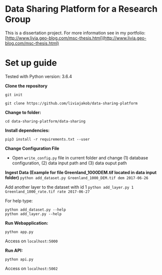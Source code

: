 # Data Sharing Platform for a Research Group

This is a dissertation project.
For more information see in my portfolio: [http://www.livia.geo-blog.com/msc-thesis.html](http://www.livia.geo-blog.com/msc-thesis.html)



# Set up guide

Tested with Python version: 3.6.4

**Clone the repository**

```git init```

```git clone https://github.com/liviajakob/data-sharing-platform```

**Change to folder:**

```cd data-sharing-platform/data-sharing```

**Install dependencies:**

```pip3 install -r requirements.txt --user```

**Change Configuration File**
- Open ```write_config.py``` file in current folder and change (1) database configuration, (2) data input path and (3) data ouput path


**Ingest Data (Example for file Greenland_1000DEM.tif located in data input folder)**
```python add_dataset.py Greenland_1000_DEM.tif dem 2017-06-26```

Add another layer to the dataset with id 1
```python add_layer.py 1 Greenland_1000_rate.tif rate 2017-06-27```

For help type:
```
python add_dataset.py --help
python add_layer.py --help

```


**Run Webapplication:**

```
python app.py
```

Access on ```localhost:5000```

**Run API:**

```
python api.py
```

Access on ```localhost:5002```


